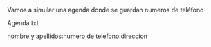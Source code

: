 Vamos a simular una agenda donde se guardan numeros de teléfono

Agenda.txt

nombre y apellidos:numero de telefono:direccion

